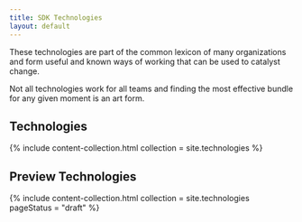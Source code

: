 ```yaml
---
title: SDK Technologies
layout: default
---
```


These technologies are part of the common lexicon of many organizations and form useful and known ways of working that can be used to catalyst change.

Not all technologies work for all teams and finding the most effective bundle for any given moment is an art form. 


## Technologies

{% include content-collection.html collection = site.technologies  %}  

## Preview Technologies

{% include content-collection.html collection = site.technologies pageStatus = "draft"  %}  